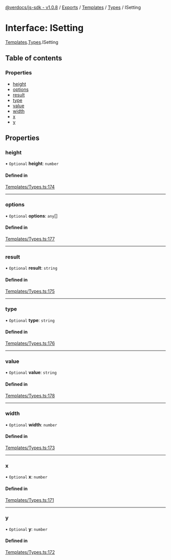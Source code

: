 [@verdocs/js-sdk - v1.0.8](../README.md) / [Exports](../modules.md) / [Templates](../modules/Templates.md) / [Types](../modules/Templates.Types.md) / ISetting

# Interface: ISetting

[Templates](../modules/Templates.md).[Types](../modules/Templates.Types.md).ISetting

## Table of contents

### Properties

- [height](Templates.Types.ISetting.md#height)
- [options](Templates.Types.ISetting.md#options)
- [result](Templates.Types.ISetting.md#result)
- [type](Templates.Types.ISetting.md#type)
- [value](Templates.Types.ISetting.md#value)
- [width](Templates.Types.ISetting.md#width)
- [x](Templates.Types.ISetting.md#x)
- [y](Templates.Types.ISetting.md#y)

## Properties

### height

• `Optional` **height**: `number`

#### Defined in

[Templates/Types.ts:174](https://github.com/Verdocs/js-sdk/blob/main/src/Templates/Types.ts#L174)

___

### options

• `Optional` **options**: `any`[]

#### Defined in

[Templates/Types.ts:177](https://github.com/Verdocs/js-sdk/blob/main/src/Templates/Types.ts#L177)

___

### result

• `Optional` **result**: `string`

#### Defined in

[Templates/Types.ts:175](https://github.com/Verdocs/js-sdk/blob/main/src/Templates/Types.ts#L175)

___

### type

• `Optional` **type**: `string`

#### Defined in

[Templates/Types.ts:176](https://github.com/Verdocs/js-sdk/blob/main/src/Templates/Types.ts#L176)

___

### value

• `Optional` **value**: `string`

#### Defined in

[Templates/Types.ts:178](https://github.com/Verdocs/js-sdk/blob/main/src/Templates/Types.ts#L178)

___

### width

• `Optional` **width**: `number`

#### Defined in

[Templates/Types.ts:173](https://github.com/Verdocs/js-sdk/blob/main/src/Templates/Types.ts#L173)

___

### x

• `Optional` **x**: `number`

#### Defined in

[Templates/Types.ts:171](https://github.com/Verdocs/js-sdk/blob/main/src/Templates/Types.ts#L171)

___

### y

• `Optional` **y**: `number`

#### Defined in

[Templates/Types.ts:172](https://github.com/Verdocs/js-sdk/blob/main/src/Templates/Types.ts#L172)
